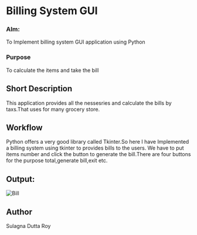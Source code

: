 <h1>Billing System GUI</h1>

<h3>AIm:</h3>
<p>To Implement billing system GUI application using Python</p>

<h3>Purpose</h3>
<p>To calculate the items and take the bill</p>

<h2>Short Description</h2>
<p>This application provides all the nessesries and calculate the bills by taxs.That uses for many grocery store.<p>
  
<h2>Workflow</h2>
<p>Python offers a very good library called Tkinter.So here I have Implemented a billing system using tkinter to provides bills to the users.
  We have to put items number and click the button to generate the bill.There are four buttons for the purpose total,generate bill,exit etc.
  
<h2>Output:</h2>

![Bill](https://user-images.githubusercontent.com/72568715/126288757-5255e221-2ace-4bed-aa81-4fe2be3c7a0b.PNG)


<h2>Author</h2>
<p>Sulagna Dutta Roy</p>
